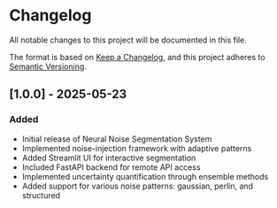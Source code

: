 # Changelog
All notable changes to this project will be documented in this file.

The format is based on [Keep a Changelog](https://keepachangelog.com/en/1.0.0/),
and this project adheres to [Semantic Versioning](https://semver.org/spec/v2.0.0.html).

## [1.0.0] - 2025-05-23
### Added
- Initial release of Neural Noise Segmentation System
- Implemented noise-injection framework with adaptive patterns
- Added Streamlit UI for interactive segmentation
- Included FastAPI backend for remote API access
- Implemented uncertainty quantification through ensemble methods
- Added support for various noise patterns: gaussian, perlin, and structured
